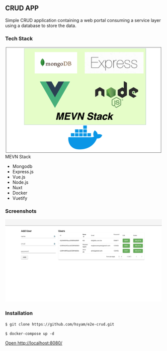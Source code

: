 ## CRUD APP
Simple CRUD application containing a web portal consuming a service layer using
a database to store the data.
### Tech Stack 
![MEVN](/docs/images/mevn.png)
MEVN Stack 
 - Mongodb
 - Express.js
 - Vue.js
 - Node.js
 - Nuxt
 - Docker
 - Vuetify
 ### Screenshots
![1](/docs/images/1.png)

### Installation 
```
$ git clone https://github.com/hsyam/e2e-crud.git
```
```
$ docker-compose up -d
```
[Open http://localhost:8080/](http://localhost:8080/)

